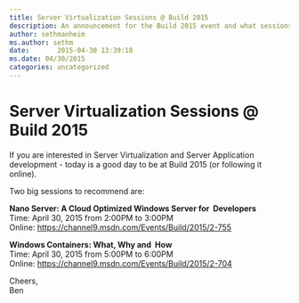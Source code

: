 ```yaml
---
title: Server Virtualization Sessions @ Build 2015
description: An announcement for the Build 2015 event and what sessions are related to Server Virtualization and Server Application development.
author: sethmanheim
ms.author: sethm
date:       2015-04-30 13:39:18
ms.date: 04/30/2015
categories: uncategorized
---
```

# Server Virtualization Sessions @ Build 2015

If you are interested in Server Virtualization and Server Application development - today is a good day to be at Build 2015 (or following it online).

Two big sessions to recommend are:

 **Nano Server: A Cloud Optimized Windows Server for  Developers**  
Time: April 30, 2015 from 2:00PM to 3:00PM  
Online: <https://channel9.msdn.com/Events/Build/2015/2-755>

**Windows Containers: What, Why and  How**  
Time: April 30, 2015 from 5:00PM to 6:00PM  
Online: <https://channel9.msdn.com/Events/Build/2015/2-704>

Cheers,  
Ben
